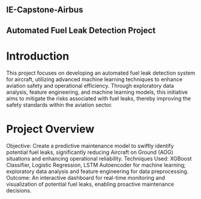 ## IE-Capstone-Airbus

## Automated Fuel Leak Detection Project

# Introduction
This project focuses on developing an automated fuel leak detection system for aircraft, utilizing advanced machine learning techniques to enhance aviation safety and operational efficiency. Through exploratory data analysis, feature engineering, and machine learning models, this initiative aims to mitigate the risks associated with fuel leaks, thereby improving the safety standards within the aviation sector.

# Project Overview
Objective: Create a predictive maintenance model to swiftly identify potential fuel leaks, significantly reducing Aircraft on Ground (AOG) situations and enhancing operational reliability.
Techniques Used: XGBoost Classifier, Logistic Regression, LSTM Autoencoder for machine learning; exploratory data analysis and feature engineering for data preprocessing.
Outcome: An interactive dashboard for real-time monitoring and visualization of potential fuel leaks, enabling proactive maintenance decisions.
